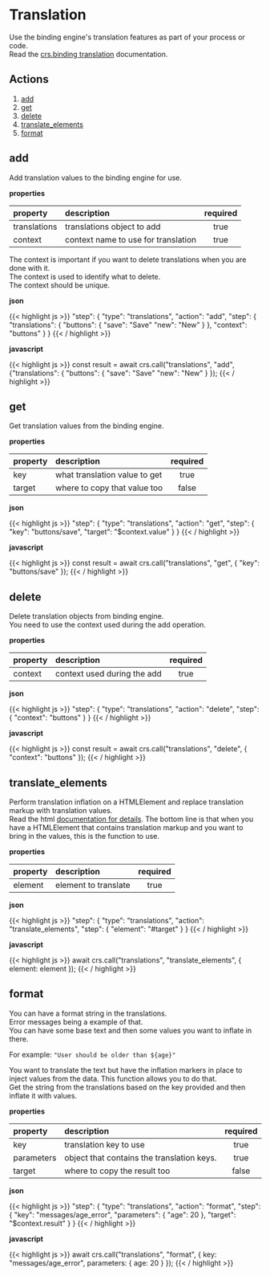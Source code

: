 # Translation

Use the binding engine's translation features as part of your process or code.  
Read the [crs.binding translation](https://github.com/caperaven/crs-binding-documentation/blob/master/18.%20Translations.md) documentation.

## Actions

1. [add](#add)
2. [get](#get)
3. [delete](#delete)
4. [translate_elements](#translate_elements)
5. [format](#format)

## add

Add translation values to the binding engine for use.

**properties**

| property     | description                           | required |
|:-------------|:--------------------------------------|:--------:|
| translations | translations object to add            |   true   |
| context      | context name to use for translation   |   true   |

The context  is important if you want to delete translations when you are done with it.  
The context is used to identify what to delete.  
The context should be unique.  

**json**

{{< highlight js >}}
"step": {
    "type": "translations",
    "action": "add",
    "step": {
        "translations": {
            "buttons": {
                "save": "Save"
                "new": "New"
            }
        },
        "context": "buttons"
    }
}
{{< / highlight >}}

**javascript**

{{< highlight js >}}
const result = await crs.call("translations", "add", {"translations": {
    "buttons": {
        "save": "Save"
        "new": "New"
    }
});
{{< / highlight >}}

## get

Get translation values from the binding engine.

**properties**

| property | description                   | required |
|:---------|:------------------------------|:--------:|
| key      | what translation value to get |   true   |
| target   | where to copy that value too  |  false   |

**json**

{{< highlight js >}}
"step": {
    "type": "translations",
    "action": "get",
    "step": {
        "key": "buttons/save",
        "target": "$context.value"
    }
}
{{< / highlight >}}

**javascript**

{{< highlight js >}}
const result = await crs.call("translations", "get", { "key": "buttons/save" });
{{< / highlight >}}

## delete

Delete translation objects from binding engine.  
You need to use the context used during the add operation.

**properties**

| property | description                 | required |
|:---------|:----------------------------|:--------:|
| context  | context used during the add |   true   |

**json**

{{< highlight js >}}
"step": {
    "type": "translations",
    "action": "delete",
    "step": {
        "context": "buttons"
    }
}
{{< / highlight >}}

**javascript**

{{< highlight js >}}
const result = await crs.call("translations", "delete", { "context": "buttons" });
{{< / highlight >}}

## translate_elements

Perform translation inflation on a HTMLElement and replace translation markup with translation values.  
Read the html [documentation for details](https://github.com/caperaven/crs-binding-documentation/blob/master/18.%20Translations.md#marking-translations-in-the-html).
The bottom line is that when you have a HTMLElement that contains translation markup and you want to bring in the values, this is the function to use.

**properties**

| property | description          | required |
|:---------|:---------------------|:--------:|
| element  | element to translate |   true   |

**json**

{{< highlight js >}}
"step": {
    "type": "translations",
    "action": "translate_elements",
    "step": {
        "element": "#target"
    }
}
{{< / highlight >}}

**javascript**

{{< highlight js >}}
await crs.call("translations", "translate_elements", { element: element });
{{< / highlight >}}

## format

You can have a format string in the translations.  
Error messages being a example of that.  
You can have some base text and then some values you want to inflate in there.

For example:
`"User should be older than ${age}"`

You want to translate the text but have the inflation markers in place to inject values from the data.
This function allows you to do that.  
Get the string from the translations based on the key provided and then inflate it with values.

**properties**

| property   | description                                | required |
|:-----------|:-------------------------------------------|:--------:|
| key        | translation key to use                     |   true   |
| parameters | object that contains the translation keys. |   true   |
| target     | where to copy the result too               |  false   |

**json**

{{< highlight js >}}
"step": {
    "type": "translations",
    "action": "format",
    "step": {
        "key": "messages/age_error",
        "parameters": {
            "age": 20
        },
        "target": "$context.result"
    }
}
{{< / highlight >}}

**javascript**

{{< highlight js >}}
await crs.call("translations", "format", { 
    key: "messages/age_error",
    parameters: { age: 20 }
});
{{< / highlight >}}
